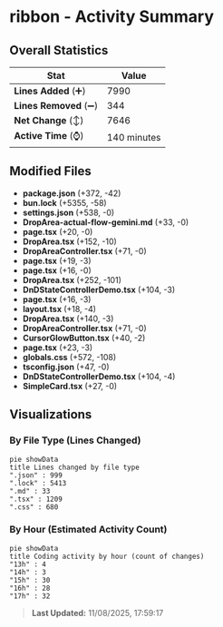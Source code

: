 # ribbon - Activity Summary 

## Overall Statistics

| Stat                   | Value                                                             |
| ---------------------- | ----------------------------------------------------------------- |
| **Lines Added** (➕)   | 7990                                          |
| **Lines Removed** (➖) | 344                                        |
| **Net Change** (↕)    | 7646                |
| **Active Time** (⌚)   | 140 minutes |


## Modified Files
- **package.json** (+372, -42)
- **bun.lock** (+5355, -58)
- **settings.json** (+538, -0)
- **DropArea-actual-flow-gemini.md** (+33, -0)
- **page.tsx** (+20, -0)
- **DropArea.tsx** (+152, -10)
- **DropAreaController.tsx** (+71, -0)
- **page.tsx** (+19, -3)
- **page.tsx** (+16, -0)
- **DropArea.tsx** (+252, -101)
- **DnDStateControllerDemo.tsx** (+104, -3)
- **page.tsx** (+16, -3)
- **layout.tsx** (+18, -4)
- **DropArea.tsx** (+140, -3)
- **DropAreaController.tsx** (+71, -0)
- **CursorGlowButton.tsx** (+40, -2)
- **page.tsx** (+23, -3)
- **globals.css** (+572, -108)
- **tsconfig.json** (+47, -0)
- **DnDStateControllerDemo.tsx** (+104, -4)
- **SimpleCard.tsx** (+27, -0)

## Visualizations

### By File Type (Lines Changed)

```mermaid
pie showData
title Lines changed by file type
".json" : 999
".lock" : 5413
".md" : 33
".tsx" : 1209
".css" : 680
```

### By Hour (Estimated Activity Count)

```mermaid
pie showData
title Coding activity by hour (count of changes)
"13h" : 4
"14h" : 3
"15h" : 30
"16h" : 28
"17h" : 32
```


> **Last Updated:** 11/08/2025, 17:59:17